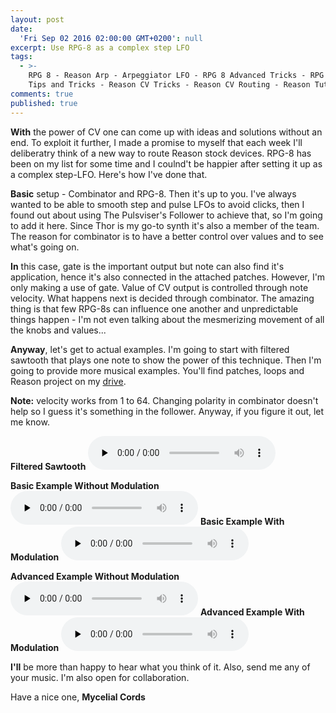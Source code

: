```yaml
---
layout: post
date:
  'Fri Sep 02 2016 02:00:00 GMT+0200': null
excerpt: Use RPG-8 as a complex step LFO
tags:
  - >-
    RPG 8 - Reason Arp - Arpeggiator LFO - RPG 8 Advanced Tricks - RPG 8 Reason
    Tips and Tricks - Reason CV Tricks - Reason CV Routing - Reason Tutorial
comments: true
published: true
---
```

**With** the power of CV one can come up with ideas and solutions without an end. To exploit it further, I made a promise to myself that each week I'll deliberatry think of a new way to route Reason stock devices. RPG-8 has been on my list for some time and I coulnd't be happier after setting it up as a complex step-LFO. Here's how I've done that.

**Basic** setup - Combinator and RPG-8. Then it's up to you. I've always wanted to be able to smooth step and pulse LFOs to avoid clicks, then I found out about using The Pulsviser's Follower to achieve that, so I'm going to add it here. Since Thor is my go-to synth it's also a member of the team. The reason for combinator is to have a better control over values and to see what's going on. 

**In** this case, gate is the important output but note can also find it's application, hence it's also connected in the attached patches. However, I'm only making a use of gate. Value of CV output is controlled through note velocity. What happens next is decided through combinator. The amazing thing is that few RPG-8s can influence one another and unpredictable things happen - I'm not even talking about the mesmerizing movement of all the knobs and values...

**Anyway**, let's get to actual examples. I'm going to start with filtered sawtooth that plays one note to show the power of this technique. Then I'm going to provide more musical examples. You'll find patches, loops and Reason project on my [drive](https://drive.google.com/open?id=0BxDTpmbDjqHoV3FCeFdRUHdyc1E).

**Note:** velocity works from 1 to 64. Changing polarity in combinator doesn't help so I guess it's something in the follower. Anyway, if you figure it out, let me know.

**Filtered Sawtooth**
<audio controls preload="none"
oncontextmenu="event.preventDefault()">		
<source src="https://docs.google.com/uc?export=download&id=0BxDTpmbDjqHoR0lvaUtPdlZlcDA" type="audio/wav">
</audio>

**Basic Example Without Modulation**
<audio controls preload="none"
oncontextmenu="event.preventDefault()">		
<source src="https://docs.google.com/uc?export=download&id=0BxDTpmbDjqHoZmtsVE5ZcFQ3b2M" type="audio/wav">
</audio>
**Basic Example With Modulation**
<audio controls preload="none"
oncontextmenu="event.preventDefault()">		
<source src="https://docs.google.com/uc?export=download&id=0BxDTpmbDjqHoUC1xTm5uUXpHNjQ" type="audio/wav">
</audio>

**Advanced Example Without Modulation**
<audio controls preload="none"
oncontextmenu="event.preventDefault()">		
<source src="https://docs.google.com/uc?export=download&id=0BxDTpmbDjqHobG9DWjhKeVJVSjQ" type="audio/wav">
</audio>
**Advanced Example With Modulation**
<audio controls preload="none"
oncontextmenu="event.preventDefault()">		
<source src="https://docs.google.com/uc?export=download&id=0BxDTpmbDjqHoMWNXb3E2aGtWeHM" type="audio/wav">
</audio>

**I'll** be more than happy to hear what you think of it. Also, send me any of your music. I'm also open for collaboration.

Have a nice one,
**Mycelial Cords**

